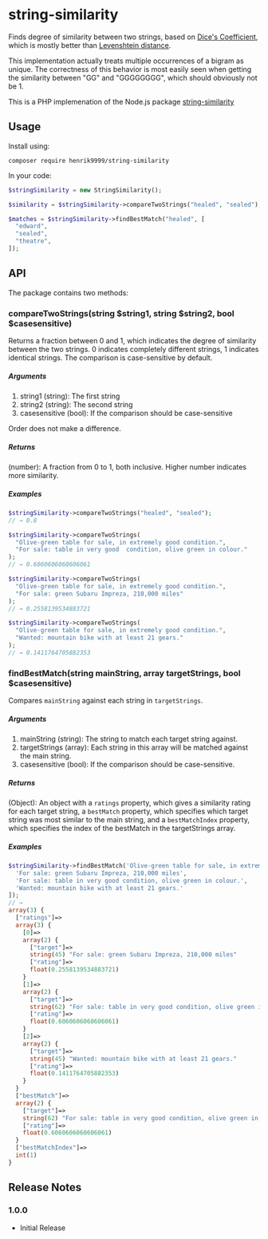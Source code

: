 # string-similarity

Finds degree of similarity between two strings, based on [Dice's Coefficient](http://en.wikipedia.org/wiki/S%C3%B8rensen%E2%80%93Dice_coefficient), which is mostly better than [Levenshtein distance](http://en.wikipedia.org/wiki/Levenshtein_distance).

This implementation actually treats multiple occurrences of a bigram as unique. The correctness of this behavior is most easily seen when getting the similarity between "GG" and "GGGGGGGG", which should obviously not be 1.

This is a PHP implemenation of the Node.js package [string-similarity](https://github.com/aceakash/string-similarity)

## Usage
Install using:

```shell
composer require henrik9999/string-similarity
```

In your code:

```php
$stringSimilarity = new StringSimilarity();

$similarity = $stringSimilarity->compareTwoStrings("healed", "sealed");

$matches = $stringSimilarity->findBestMatch("healed", [
  "edward",
  "sealed",
  "theatre",
]);
```

## API

The package contains two methods:

### compareTwoStrings(string $string1, string $string2, bool $casesensitive)

Returns a fraction between 0 and 1, which indicates the degree of similarity between the two strings. 0 indicates completely different strings, 1 indicates identical strings. The comparison is case-sensitive by default.

##### Arguments

1. string1 (string): The first string
2. string2 (string): The second string
2. casesensitive (bool): If the comparison should be case-sensitive

Order does not make a difference.

##### Returns

(number): A fraction from 0 to 1, both inclusive. Higher number indicates more similarity.

##### Examples

```php
$stringSimilarity->compareTwoStrings("healed", "sealed");
// → 0.8

$stringSimilarity->compareTwoStrings(
  "Olive-green table for sale, in extremely good condition.",
  "For sale: table in very good  condition, olive green in colour."
);
// → 0.6060606060606061

$stringSimilarity->compareTwoStrings(
  "Olive-green table for sale, in extremely good condition.",
  "For sale: green Subaru Impreza, 210,000 miles"
);
// → 0.2558139534883721

$stringSimilarity->compareTwoStrings(
  "Olive-green table for sale, in extremely good condition.",
  "Wanted: mountain bike with at least 21 gears."
);
// → 0.1411764705882353
```

### findBestMatch(string mainString, array targetStrings, bool $casesensitive)

Compares `mainString` against each string in `targetStrings`.

##### Arguments

1. mainString (string): The string to match each target string against.
2. targetStrings (array): Each string in this array will be matched against the main string.
3. casesensitive (bool): If the comparison should be case-sensitive.

##### Returns

(Object): An object with a `ratings` property, which gives a similarity rating for each target string, a `bestMatch` property, which specifies which target string was most similar to the main string, and a `bestMatchIndex` property, which specifies the index of the bestMatch in the targetStrings array.

##### Examples

```php
$stringSimilarity->findBestMatch('Olive-green table for sale, in extremely good condition.', [
  'For sale: green Subaru Impreza, 210,000 miles',
  'For sale: table in very good condition, olive green in colour.',
  'Wanted: mountain bike with at least 21 gears.'
]);
// →
array(3) {
  ["ratings"]=>
  array(3) {
    [0]=>
    array(2) {
      ["target"]=>
      string(45) "For sale: green Subaru Impreza, 210,000 miles"
      ["rating"]=>
      float(0.2558139534883721)
    }
    [1]=>
    array(2) {
      ["target"]=>
      string(62) "For sale: table in very good condition, olive green in colour."
      ["rating"]=>
      float(0.6060606060606061)
    }
    [2]=>
    array(2) {
      ["target"]=>
      string(45) "Wanted: mountain bike with at least 21 gears."
      ["rating"]=>
      float(0.1411764705882353)
    }
  }
  ["bestMatch"]=>
  array(2) {
    ["target"]=>
    string(62) "For sale: table in very good condition, olive green in colour."
    ["rating"]=>
    float(0.6060606060606061)
  }
  ["bestMatchIndex"]=>
  int(1)
}
```

## Release Notes

### 1.0.0
- Initial Release